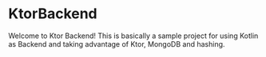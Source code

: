 # KtorBackend

Welcome to Ktor Backend! This is basically a sample project for using Kotlin as Backend and taking advantage of Ktor, MongoDB and hashing.
